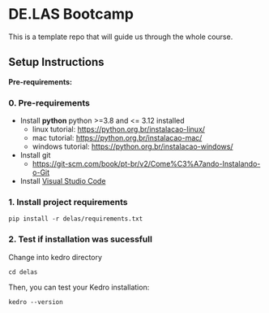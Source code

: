 # DE.LAS Bootcamp

This is a template repo that will guide us through the whole course.

## Setup Instructions

**Pre-requirements:** 

### 0. Pre-requirements
- Install **python** python >=3.8 and <= 3.12 installed
   - linux tutorial: https://python.org.br/instalacao-linux/
   - mac tutorial: https://python.org.br/instalacao-mac/
   - windows tutorial: https://python.org.br/instalacao-windows/
- Install git
  - https://git-scm.com/book/pt-br/v2/Come%C3%A7ando-Instalando-o-Git
- Install [Visual Studio Code](https://code.visualstudio.com/download)

### 1. Install project requirements

````
pip install -r delas/requirements.txt
````

### 2. Test if installation was sucessfull

Change into kedro directory

```
cd delas
```

Then, you can test your Kedro installation:

```
kedro --version
```
